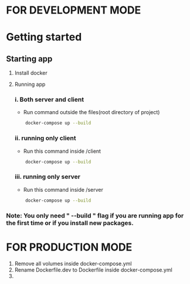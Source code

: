 # FOR DEVELOPMENT MODE

# Getting started

## Starting app

1. Install docker

2. Running app

   ### i. Both server and client

   -  Run command outside the files(root directory of project)

   ```bash
       docker-compose up --build
   ```

   ### ii. running only client

   -  Run this command inside /client

   ```bash
       docker-compose up --build
   ```

   ### iii. running only server

   -  Run this command inside /server

   ```bash
       docker-compose up --build
   ```

### Note: You only need " --build " flag if you are running app for the first time or if you install new packages.

# FOR PRODUCTION MODE

1. Remove all volumes inside docker-compose.yml
2. Rename Dockerfile.dev to Dockerfile inside docker-compose.yml
3. 

